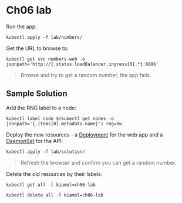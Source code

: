 # Ch06 lab

Run the app:

```
kubectl apply -f lab/numbers/
```

Get the URL to browse to:

```
kubectl get svc numbers-web -o jsonpath='http://{.status.loadBalancer.ingress[0].*}:8086'
```

> Browse and try to get a random number, the app fails.

## Sample Solution

Add the RNG label to a node:

```
kubectl label node $(kubectl get nodes -o jsonpath='{.items[0].metadata.name}') rng=hw
```

Deploy the new resources - a [Deployment](solution/web-deployment.yaml) for the web app and a [DaemonSet](solution/api-daemonset.yaml) for the API:

```
kubectl apply -f lab/solution/
```

> Refresh the browser and confirm you can get a random number.

Delete the old resources by their labels:

```
kubectl get all -l kiamol=ch06-lab

kubectl delete all -l kiamol=ch06-lab
```
